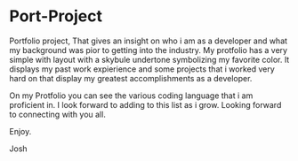 # Port-Project

Portfolio project, That gives an insight on who i am as a developer and what my background was pior to getting into the industry. My protfolio has a very simple with layout with a skybule undertone symbolizing my favorite color. It displays my past work expierience and some projects that i worked very hard on that display my greatest accomplishments as a developer.

On my Protfolio you can see the various coding language that i am proficient in. I look forward to adding to this list as i grow. Looking forward to connecting with you all.


Enjoy.


Josh


